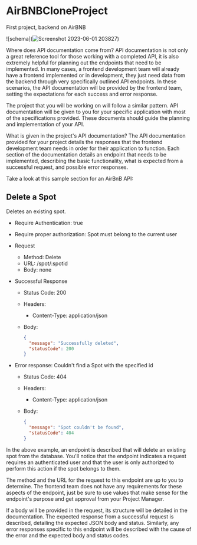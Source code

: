 # AirBNBCloneProject
First project, backend on AirBNB



![schema](![Screenshot 2023-06-01 203827](https://github.com/JoshOJK/AirBNBCloneProject/assets/91496865/8dac45dc-59f3-4808-b3a0-9b7426307337))



Where does API documentation come from?
API documentation is not only a great reference tool for those working with a completed API, it is also extremely helpful for planning out the endpoints that need to be implemented. In many cases, a frontend development team will already have a frontend implemented or in development, they just need data from the backend through very specifically outlined API endpoints. In these scenarios, the API documentation will be provided by the frontend team, setting the expectations for each success and error response.

The project that you will be working on will follow a similar pattern. API documentation will be given to you for your specific application with most of the specifications provided. These documents should guide the planning and implementation of your API.

What is given in the project's API documentation?
The API documentation provided for your project details the responses that the frontend development team needs in order for their application to function. Each section of the documentation details an endpoint that needs to be implemented, describing the basic functionality, what is expected from a successful request, and possible error responses.

Take a look at this sample section for an AirBnB API:

## Delete a Spot

Deletes an existing spot.

* Require Authentication: true
* Require proper authorization: Spot must belong to the current user
* Request
  * Method: Delete
  * URL: /spot/:spotid
  * Body: none

* Successful Response
  * Status Code: 200
  * Headers:
    * Content-Type: application/json
  * Body:

    ```json
    {
      "message": "Successfully deleted",
      "statusCode": 200
    }
    ```

* Error response: Couldn't find a Spot with the specified id
  * Status Code: 404
  * Headers:
    * Content-Type: application/json
  * Body:

    ```json
    {
      "message": "Spot couldn't be found",
      "statusCode": 404
    }
    ```
In the above example, an endpoint is described that will delete an existing spot from the database. You'll notice that the endpoint indicates a request requires an authenticated user and that the user is only authorized to perform this action if the spot belongs to them.

The method and the URL for the request to this endpoint are up to you to determine. The frontend team does not have any requirements for these aspects of the endpoint, just be sure to use values that make sense for the endpoint's purpose and get approval from your Project Manager.

If a body will be provided in the request, its structure will be detailed in the documentation. The expected response from a successful request is described, detailing the expected JSON body and status. Similarly, any error responses specific to this endpoint will be described with the cause of the error and the expected body and status codes.
